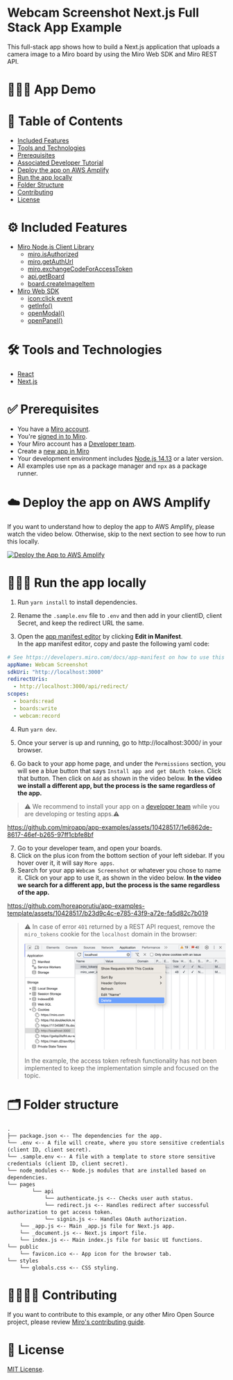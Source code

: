 # Webcam Screenshot Next.js Full Stack App Example

This full-stack app shows how to build a Next.js application that uploads a camera image to a Miro board by using the Miro Web SDK and Miro REST API.

# 👨🏻‍💻 App Demo

# 📒 Table of Contents

- [Included Features](#features)
- [Tools and Technologies](#tools)
- [Prerequisites](#prerequisites)
- [Associated Developer Tutorial](#tutorial)
- [Deploy the app on AWS Amplify](#deploy)
- [Run the app locally](#run)
- [Folder Structure](#folder)
- [Contributing](#contributing)
- [License](#license)

# ⚙️ Included Features <a name="features"></a>

- [Miro Node.js Client Library](https://developers.miro.com/docs/web-sdk-reference)
  - [miro.isAuthorized](https://miroapp.github.io/api-clients/classes/index.Miro.html#isAuthorized)
  - [miro.getAuthUrl](https://miroapp.github.io/api-clients/classes/index.Miro.html#getAuthUrl)
  - [miro.exchangeCodeForAccessToken](https://miroapp.github.io/api-clients/classes/index.Miro.html#exchangeCodeForAccessToken)
  - [api.getBoard](https://miroapp.github.io/api-clients/classes/index.MiroApi.html#getBoard)
  - [board.createImageItem](https://miroapp.github.io/api-clients/classes/index.Board.html#createImageItem)
- [Miro Web SDK](https://developers.miro.com/docs/web-sdk-reference)
  - [icon:click event](https://developers.miro.com/docs/ui_boardui#iconclick-event)
  - [getInfo()](https://developers.miro.com/docs/board_board#getinfo)
  - [openModal()](https://developers.miro.com/docs/ui_boardui#openmodal)
  - [openPanel()](https://developers.miro.com/docs/ui_boardui#openpanel)

# 🛠️ Tools and Technologies <a name="tools"></a>

- [React](https://react.dev/)
- [Next.js](https://nextjs.org/)

# ✅ Prerequisites <a name="prerequisites"></a>

- You have a [Miro account](https://miro.com/signup/).
- You're [signed in to Miro](https://miro.com/login/).
- Your Miro account has a [Developer team](https://developers.miro.com/docs/create-a-developer-team).
- Create a [new app in Miro](https://miro.com/app/settings/user-profile/apps)
- Your development environment includes [Node.js 14.13](https://nodejs.org/en/download) or a later version.
- All examples use `npm` as a package manager and `npx` as a package runner.

# ☁️ Deploy the app on AWS Amplify <a name="deploy"></a>

If you want to understand how to deploy the app to AWS Amplify, please watch the video below. Otherwise,
skip to the next section to see how to run this locally.

[![Deploy the App to AWS Amplify](https://img.youtube.com/vi/-7pPvRzvYjM/0.jpg)](https://youtu.be/-7pPvRzvYjM)

# 🏃🏽‍♂️ Run the app locally <a name="run"></a>

1. Run `yarn install` to install dependencies.

2. Rename the `.sample.env` file to `.env` and then add in your clientID, client Secret, and keep the redirect URL the same.

3. Open the [app manifest editor](https://developers.miro.com/docs/manually-create-an-app#step-2-configure-your-app-in-miro) by clicking **Edit in Manifest**. \
   In the app manifest editor, copy and paste the following yaml code:

```yaml
# See https://developers.miro.com/docs/app-manifest on how to use this
appName: Webcam Screenshot
sdkUri: "http://localhost:3000"
redirectUris:
  - http://localhost:3000/api/redirect/
scopes:
  - boards:read
  - boards:write
  - webcam:record
```

4. Run `yarn dev`.

5. Once your server is up and running, go to http://localhost:3000/ in your browser.

6. Go back to your app home page, and under the `Permissions` section, you will see a blue button that says `Install app and get OAuth token`. Click that button. Then click on `Add` as shown in the video below. <b>In the video we install a different app, but the process is the same regardless of the app.</b>

> ⚠️ We recommend to install your app on a [developer team](https://developers.miro.com/docs/create-a-developer-team) while you are developing or testing apps.⚠️

https://github.com/miroapp/app-examples/assets/10428517/1e6862de-8617-46ef-b265-97ff1cbfe8bf

7. Go to your developer team, and open your boards.
8. Click on the plus icon from the bottom section of your left sidebar. If you hover over it, it will say `More apps`.
9. Search for your app `Webcam Screenshot` or whatever you chose to name it. Click on your app to use it, as shown in the video below. <b>In the video we search for a different app, but the process is the same regardless of the app.</b>

https://github.com/horeaporutiu/app-examples-template/assets/10428517/b23d9c4c-e785-43f9-a72e-fa5d82c7b019

> ⚠️ In case of error `401` returned by a REST API request, remove the `miro_tokens` cookie for the `localhost`
> domain in the browser:
>
> <img alt="Chrome's DevTools cookies delete" src="https://github.com/miroapp/app-examples/raw/main/assets/devtools-cookie-delete.png" />
>
> In the example, the access token refresh functionality has not been implemented to keep the implementation
> simple and focused on the topic.

# 🗂️ Folder structure <a name="folder"></a>

```
.
├── package.json <-- The dependencies for the app.
└── .env <-- A file will create, where you store sensitive credentials (client ID, client secret).
└── .sample.env <-- A file with a template to store store sensitive credentials (client ID, client secret).
└── node_modules <-- Node.js modules that are installed based on dependencies.
└── pages
        └── api
            └── authenticate.js <-- Checks user auth status.
            └── redirect.js <-- Handles redirect after successful authorization to get access token.
            └── signin.js <-- Handles OAuth authorization.
    └── _app.js <-- Main _app.js file for Next.js app.
    └── _document.js <-- Next.js import file.
    └── index.js <-- Main index.js file for basic UI functions.
└── public
    └── favicon.ico <-- App icon for the browser tab.
└── styles
    └── globals.css <-- CSS styling.
```

# 🫱🏻‍🫲🏽 Contributing <a name="contributing"></a>

If you want to contribute to this example, or any other Miro Open Source project, please review [Miro's contributing guide](https://github.com/miroapp/app-examples/blob/main/CONTRIBUTING.md).

# 🪪 License <a name="license"></a>

[MIT License](https://github.com/miroapp/app-examples/blob/main/LICENSE).
